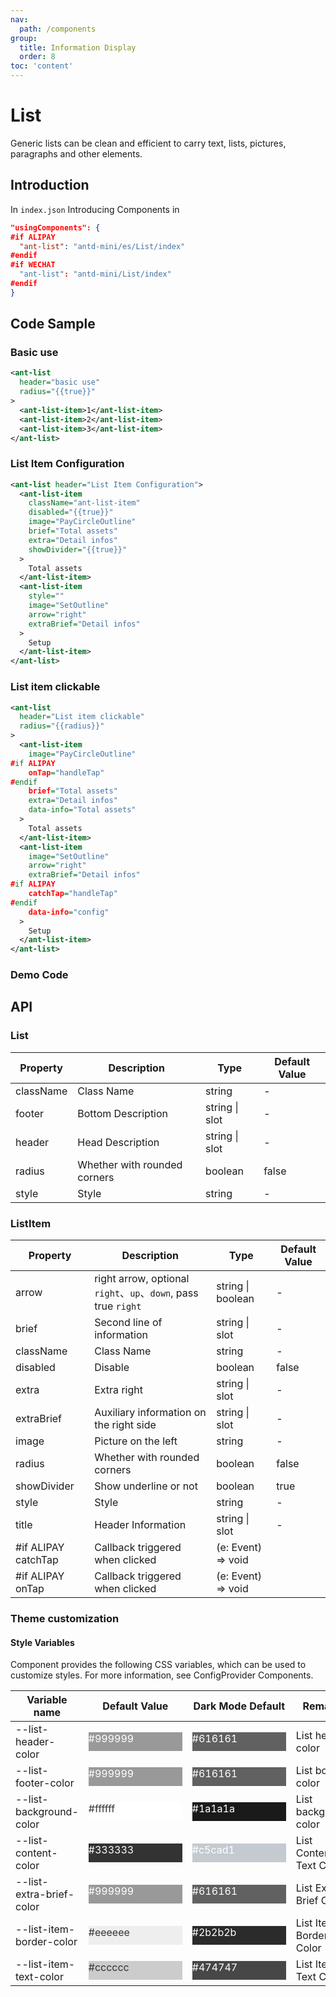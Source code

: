 ```yaml
---
nav:
  path: /components
group:
  title: Information Display
  order: 8
toc: 'content'
---
```


# List

Generic lists can be clean and efficient to carry text, lists, pictures, paragraphs and other elements.

## Introduction

In `index.json` Introducing Components in

```json
"usingComponents": {
#if ALIPAY
  "ant-list": "antd-mini/es/List/index"
#endif
#if WECHAT
  "ant-list": "antd-mini/List/index"
#endif
}
```

## Code Sample

### Basic use

```xml
<ant-list
  header="basic use"
  radius="{{true}}"
>
  <ant-list-item>1</ant-list-item>
  <ant-list-item>2</ant-list-item>
  <ant-list-item>3</ant-list-item>
</ant-list>
```

### List Item Configuration

```xml
<ant-list header="List Item Configuration">
  <ant-list-item
    className="ant-list-item"
    disabled="{{true}}"
    image="PayCircleOutline"
    brief="Total assets"
    extra="Detail infos"
    showDivider="{{true}}"
  >
    Total assets
  </ant-list-item>
  <ant-list-item
    style=""
    image="SetOutline"
    arrow="right"
    extraBrief="Detail infos"
  >
    Setup
  </ant-list-item>
</ant-list>
```

### List item clickable

```xml
<ant-list
  header="List item clickable"
  radius="{{radius}}"
>
  <ant-list-item
    image="PayCircleOutline"
#if ALIPAY
    onTap="handleTap"
#endif
    brief="Total assets"
    extra="Detail infos"
    data-info="Total assets"
  >
    Total assets
  </ant-list-item>
  <ant-list-item
    image="SetOutline"
    arrow="right"
    extraBrief="Detail infos"
#if ALIPAY
    catchTap="handleTap"
#endif
    data-info="config"
  >
    Setup
  </ant-list-item>
</ant-list>
```

### Demo Code

<code src='../../demo/pages/List/index'></code>

## API

### List

| Property      | Description       | Type           | Default Value |
| --------- | ---------- | -------------- | ------ |
| className | Class Name       | string         | -      |
| footer    | Bottom Description   | string \| slot | -      |
| header    | Head Description   | string \| slot | -      |
| radius    | Whether with rounded corners | boolean        | false  |
| style     | Style       | string         | -      |

### ListItem

| Property                     | Description                                                     | Type               | Default Value |
| ------------------------ | -------------------------------------------------------- | ------------------ | ------ |
| arrow                    | right arrow, optional `right`、`up`、`down`, pass true `right` | string \| boolean  | -      |
| brief                    | Second line of information                                               | string \| slot     | -      |
| className                | Class Name                                                     | string             | -      |
| disabled                 | Disable                                                 | boolean            | false  |
| extra                    | Extra right                                             | string \| slot     | -      |
| extraBrief               | Auxiliary information on the right side                                             | string \| slot     | -      |
| image                    | Picture on the left                                                 | string             | -      |
| radius                   | Whether with rounded corners                                               | boolean            | false  |
| showDivider              | Show underline or not                                           | boolean            | true   |
| style                    | Style                                                     | string             | -      |
| title                    | Header Information                                                 | string \| slot     | -      |
| #if ALIPAY catchTap      | Callback triggered when clicked                                         | (e: Event) => void |
| #if ALIPAY onTap         | Callback triggered when clicked                                         | (e: Event) => void |

### Theme customization

#### Style Variables

Component provides the following CSS variables, which can be used to customize styles. For more information, see ConfigProvider Components.

| Variable name                   | Default Value                                                                                            | Dark Mode Default                                                                                    | Remarks             |
| ------------------------ | ------------------------------------------------------------------------------------------------- | ------------------------------------------------------------------------------------------------- | ---------------- |
| --list-header-color      | <div style="width: 150px; height: 30px; background-color: #999999; color: #ffffff;">#999999</div> | <div style="width: 150px; height: 30px; background-color: #616161; color: #ffffff;">#616161</div> | List head color     |
| --list-footer-color      | <div style="width: 150px; height: 30px; background-color: #999999; color: #ffffff;">#999999</div> | <div style="width: 150px; height: 30px; background-color: #616161; color: #ffffff;">#616161</div> | List bottom color     |
| --list-background-color  | <div style="width: 150px; height: 30px; background-color: #ffffff; color: #333333;">#ffffff</div> | <div style="width: 150px; height: 30px; background-color: #1a1a1a; color: #ffffff;">#1a1a1a</div> | List background color     |
| --list-content-color     | <div style="width: 150px; height: 30px; background-color: #333333; color: #ffffff;">#333333</div> | <div style="width: 150px; height: 30px; background-color: #c5cad1; color: #ffffff;">#c5cad1</div> | List Content Text Color |
| --list-extra-brief-color | <div style="width: 150px; height: 30px; background-color: #999999; color: #ffffff;">#999999</div> | <div style="width: 150px; height: 30px; background-color: #616161; color: #ffffff;">#616161</div> | List Extra Brief Color |
| --list-item-border-color | <div style="width: 150px; height: 30px; background-color: #eeeeee; color: #333333;">#eeeeee</div> | <div style="width: 150px; height: 30px; background-color: #2b2b2b; color: #ffffff;">#2b2b2b</div> | List Item Border Color   |
| --list-item-text-color   | <div style="width: 150px; height: 30px; background-color: #cccccc; color: #333333;">#cccccc</div> | <div style="width: 150px; height: 30px; background-color: #474747; color: #ffffff;">#474747</div> | List Item Text Color   |
